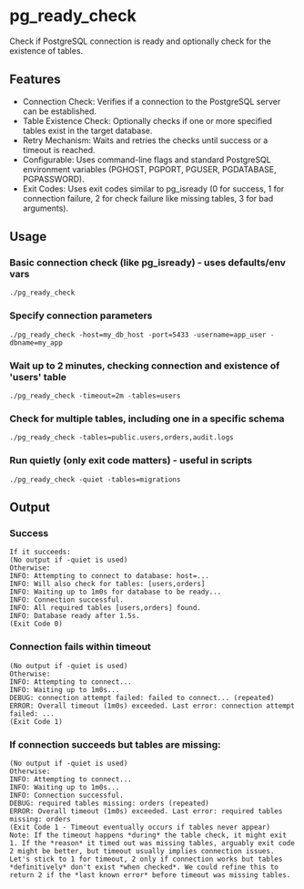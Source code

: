 # pg_ready_check
Check if PostgreSQL connection is ready and optionally check for the existence of tables.

## Features
* Connection Check: Verifies if a connection to the PostgreSQL server can be established.
* Table Existence Check: Optionally checks if one or more specified tables exist in the target database.
* Retry Mechanism: Waits and retries the checks until success or a timeout is reached.
* Configurable: Uses command-line flags and standard PostgreSQL environment variables (PGHOST, PGPORT, PGUSER, PGDATABASE, PGPASSWORD).
* Exit Codes: Uses exit codes similar to pg_isready (0 for success, 1 for connection failure, 2 for check failure like missing tables, 3 for bad arguments).

## Usage

### Basic connection check (like pg_isready) - uses defaults/env vars
`./pg_ready_check`

### Specify connection parameters
`./pg_ready_check -host=my_db_host -port=5433 -username=app_user -dbname=my_app`

### Wait up to 2 minutes, checking connection and existence of 'users' table
`./pg_ready_check -timeout=2m -tables=users`

### Check for multiple tables, including one in a specific schema
`./pg_ready_check -tables=public.users,orders,audit.logs`

### Run quietly (only exit code matters) - useful in scripts
`./pg_ready_check -quiet -tables=migrations`

## Output

### Success
```
If it succeeds:
(No output if -quiet is used)
Otherwise:
INFO: Attempting to connect to database: host=...
INFO: Will also check for tables: [users,orders]
INFO: Waiting up to 1m0s for database to be ready...
INFO: Connection successful.
INFO: All required tables [users,orders] found.
INFO: Database ready after 1.5s.
(Exit Code 0)
```

### Connection fails within timeout
```
(No output if -quiet is used)
Otherwise:
INFO: Attempting to connect...
INFO: Waiting up to 1m0s...
DEBUG: connection attempt failed: failed to connect... (repeated)
ERROR: Overall timeout (1m0s) exceeded. Last error: connection attempt failed: ...
(Exit Code 1)
```

### If connection succeeds but tables are missing:
```
(No output if -quiet is used)
Otherwise:
INFO: Attempting to connect...
INFO: Waiting up to 1m0s...
INFO: Connection successful.
DEBUG: required tables missing: orders (repeated)
ERROR: Overall timeout (1m0s) exceeded. Last error: required tables missing: orders
(Exit Code 1 - Timeout eventually occurs if tables never appear)
Note: If the timeout happens *during* the table check, it might exit 1. If the *reason* it timed out was missing tables, arguably exit code 2 might be better, but timeout usually implies connection issues. Let's stick to 1 for timeout, 2 only if connection works but tables *definitively* don't exist *when checked*. We could refine this to return 2 if the *last known error* before timeout was missing tables.
```
